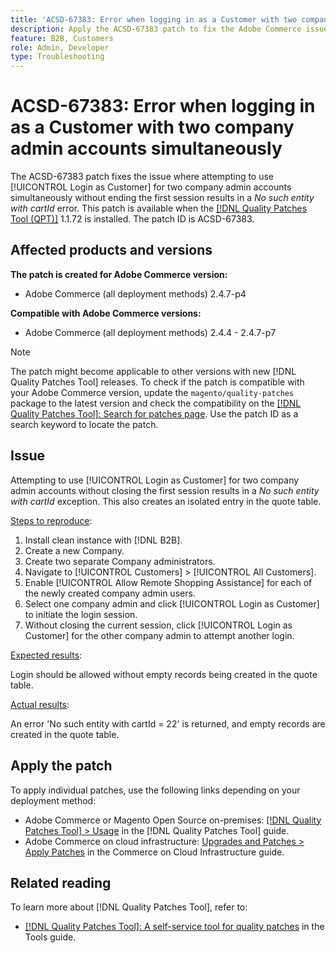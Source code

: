 ```yaml
---
title: 'ACSD-67383: Error when logging in as a Customer with two company admin accounts simultaneously'
description: Apply the ACSD-67383 patch to fix the Adobe Commerce issue where attempting to use [!UICONTROL Login as Customer] for two company admin accounts simultaneously without ending the first session, results in a *No such entity with cartId* error.
feature: B2B, Customers
role: Admin, Developer
type: Troubleshooting
---
```


# ACSD-67383: Error when logging in as a Customer with two company admin accounts simultaneously

The ACSD-67383 patch fixes the issue where attempting to use [!UICONTROL Login as Customer] for two company admin accounts simultaneously without ending the first session results in a *No such entity with cartId* error. This patch is available when the [[!DNL Quality Patches Tool (QPT)]](/help/tools/quality-patches-tool/quality-patches-tool-to-self-serve-quality-patches.md) 1.1.72 is installed. The patch ID is ACSD-67383. 

## Affected products and versions

**The patch is created for Adobe Commerce version:**

* Adobe Commerce (all deployment methods) 2.4.7-p4

**Compatible with Adobe Commerce versions:**

* Adobe Commerce (all deployment methods) 2.4.4 - 2.4.7-p7

>[!NOTE]
>
>The patch might become applicable to other versions with new [!DNL Quality Patches Tool] releases. To check if the patch is compatible with your Adobe Commerce version, update the `magento/quality-patches` package to the latest version and check the compatibility on the [[!DNL Quality Patches Tool]: Search for patches page](https://experienceleague.adobe.com/tools/commerce-quality-patches/index.html). Use the patch ID as a search keyword to locate the patch.

## Issue

Attempting to use [!UICONTROL Login as Customer] for two company admin accounts without closing the first session results in a *No such entity with cartId* exception. This also creates an isolated entry in the quote table.

<u>Steps to reproduce</u>:

1. Install clean instance with [!DNL B2B].
1. Create a new Company.
1. Create two separate Company administrators. 
1. Navigate to [!UICONTROL Customers] > [!UICONTROL All Customers]. 
1. Enable [!UICONTROL Allow Remote Shopping Assistance] for each of the newly created company admin users.
1. Select one company admin and click [!UICONTROL Login as Customer] to initiate the login session.
1. Without closing the current session, click [!UICONTROL Login as Customer] for the other company admin to attempt another login.

<u>Expected results</u>:

Login should be allowed without empty records being created in the quote table.

<u>Actual results</u>:

An error 'No such entity with cartId = 22' is returned, and empty records are created in the quote table.

## Apply the patch

To apply individual patches, use the following links depending on your deployment method:

* Adobe Commerce or Magento Open Source on-premises: [[!DNL Quality Patches Tool] > Usage](/help/tools/quality-patches-tool/usage.md) in the [!DNL Quality Patches Tool] guide.
* Adobe Commerce on cloud infrastructure: [Upgrades and Patches > Apply Patches](https://experienceleague.adobe.com/docs/commerce-cloud-service/user-guide/develop/upgrade/apply-patches.html) in the Commerce on Cloud Infrastructure guide.

## Related reading

To learn more about [!DNL Quality Patches Tool], refer to:

* [[!DNL Quality Patches Tool]: A self-service tool for quality patches](/help/tools/quality-patches-tool/quality-patches-tool-to-self-serve-quality-patches.md) in the Tools guide.
